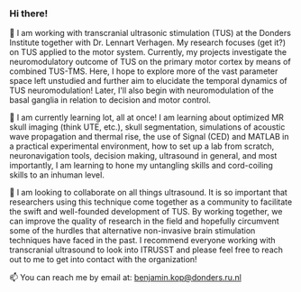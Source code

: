 ### Hi there!

🔭 I am working with transcranial ultrasonic stimulation (TUS) at the Donders Institute together with Dr. Lennart Verhagen. My research focuses (get it?) on TUS applied to the motor system. Currently, my projects investigate the neuromodulatory outcome of TUS on the primary motor cortex by means of combined TUS-TMS. Here, I hope to explore more of the vast parameter space left unstudied and further aim to elucidate the temporal dynamics of TUS neuromodulation! Later, I'll also begin with neuromodulation of the basal ganglia in relation to decision and motor control. 

🌱 I am currently learning lot, all at once! I am learning about optimized MR skull imaging (think UTE, etc.), skull segmentation, simulations of acoustic wave propagation and thermal rise, the use of Signal (CED) and MATLAB in a practical experimental environment, how to set up a lab from scratch, neuronavigation tools, decision making, ultrasound in general, and most importantly, I am learning to hone my untangling skills and cord-coiling skills to an inhuman level. 

👯 I am looking to collaborate on all things ultrasound. It is so important that researchers using this technique come together as a community to facilitate the swift and well-founded development of TUS. By working together, we can improve the quality of research in the field and hopefully circumvent some of the hurdles that alternative non-invasive brain stimulation techniques have faced in the past. I recommend everyone working with transcranial ultrasound to look into ITRUSST and please feel free to reach out to me to get into contact with the organization! 

📫 You can reach me by email at: benjamin.kop@donders.ru.nl

<!--
**benjamin-kop/benjamin-kop** is a ✨ _special_ ✨ repository because its `README.md` (this file) appears on your GitHub profile.

Here are some ideas to get you started:

- 🔭 I’m currently working on ...
- 🌱 I’m currently learning ...
- 👯 I’m looking to collaborate on ...
- 🤔 I’m looking for help with ...
- 💬 Ask me about ...
- 📫 How to reach me: ...
- 😄 Pronouns: ...
- ⚡ Fun fact: ...
-->
